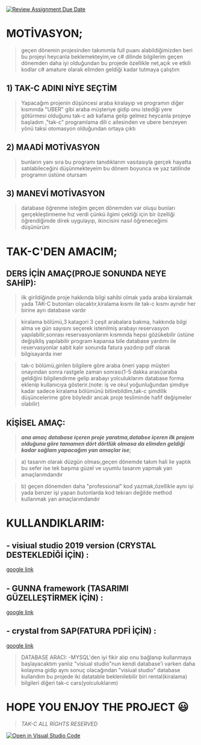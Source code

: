 [![Review Assignment Due Date](https://classroom.github.com/assets/deadline-readme-button-24ddc0f5d75046c5622901739e7c5dd533143b0c8e959d652212380cedb1ea36.svg)](https://classroom.github.com/a/uelKf0-p)
# MOTİVASYON;

>geçen dönemin projesinden takımımla full puanı alabildiğimizden beri bu projeyi heycanla beklemekteyim,ve c# dilinde bilgilerim geçen dönemden daha iyi olduğundan bu projede özellikle net,açık ve etkili kodlar c# amature olarak elimden geldiği kadar tutmaya çalıştım 

## 1) TAK-C ADINI NİYE SEÇTİM
>Yapacağım projenin düşüncesi araba kiralayıp ve programın diğer kısmında "UBER" gibi araba müşteriye gidip onu istediği yere götürmesi olduğunu tak-c adı kafama gelip gelmez heycanla projeye başladım ,"tak-c" programlama dili c ailesinden ve ubere benzeyen yönü taksi otomasyon olduğundan ortaya çıktı

## 2) MAADİ MOTİVASYON
>bunların yanı sıra bu programı tanıdıklarım vasıtasıyla gerçek hayatta satılabileceğini düşünmekteyeim bu dönem boyunca ve yaz tatilinde programın üstüne otursam

## 3) MANEVİ MOTİVASYON
>database öğrenme isteğim geçen dönemden var oluşu bunları gerçekleştirmeme hız verdi çünkü ilgimi çektiği için bir özelliği öğrendiğimde direk uygulayıp, ikincisini nasıl öğreneceğimi düşünürüm 


# TAK-C'DEN AMACIM;

## DERS İÇİN AMAÇ(PROJE SONUNDA NEYE SAHİP):
>ilk girildiğinde proje hakkında bilgi sahibi olmak yada araba kiralamak yada TAK-C butonları olacaktır,kiralama kısmı ile tak-c kısmı ayrıdır her birine ayrı database vardır

>kiralama bölümü,3 katagori 3 çeşit arabalara bakma, hakkında bilgi alma ve gün sayısını seçerek istenilmiş arabayı reservasyon yapılabilir,sonrası reservasyonlarım kısmında hepsi gözükebilir üstüne değişikliş yapılabilir program kapansa bile database yardımı ile reservasyonlar sabit kalır sonunda fatura yazdırıp pdf olarak bilgisayarda iner

>tak-c bölümü,girilen bilgilere göre araba öneri yapıp müşteri onayından sonra rastgele zaman sonrası(1-5 dakka arası)araba geldiğini bilgilendirme gelip arabayı yolculuklarım  database forma eklenip kullanıcıya gösterir.(note: iş ve okul yoğunluğundan şimdiye kadar sadece kiralama bölümünü bitirebildim,tak-c şimdilik düşüncelerime göre böyledir ancak proje tesliminde hafif değişmeler olabilir)   

## KİŞİSEL AMAÇ:
>***ana amaç database içeren proje yaratma,databse içeren ilk projem olduğuna göre tamamen dört dörtlük olmasa da elimden geldiği kadar sağlam yapacağım
>yan amaçlar ise***;

>a) tasarım olarak düzgün olması,geçen dönemde takım hali lie yaptık bu sefer ise tek başıma güzel ve uyumlu tasarım yapmak yan amaçlarımdandır

>b) geçen dönemden daha "professional" kod yazmak,özellikle aynı işi yada benzer işi yapan butonlarda kod tekrarı değilde method kullanmak yan amaçlarımdandır


#  KULLANDIKLARIM:

## - visiual studio 2019 version (CRYSTAL DESTEKLEDİĞİ İÇİN) :
[google link](https://learn.microsoft.com/en-us/visualstudio/releases/2019/release-notes)

## - GUNNA framework (TASARIMI GÜZELLEŞTİRMEK İÇİN) : 
[google link](https://bunifuframework.com/)

## - crystal from SAP(FATURA PDFİ İÇİN) :
[google link](https://www.sap.com/cmp/td/sap-crystal-reports-visual-studio-trial.html?trial=https%3A%2F%2Fwww.sap.com%2Fregistration%2Ftrial.9a4afb3b-7eaa-42af-98ce-abeae5deb784.html)

>DATABASE ARACI:
>-MYSQL'den iyi fikir alıp onu bağlanıp kullanmaya başlayacaktım yanlız "visiual studio"nun kendi database'i varken daha kolayıma gidip aynı sonuç olacağından 
>"visiual studio" database kullandım bu projede iki datatable beklenilebilir biri rental(kiralama) bilgileri diğeri tak-c cars(yolculuklarım)

# HOPE YOU ENJOY THE PROJECT :smiley:
>*TAK-C ALL RİGHTS RESERVED*

[![Open in Visual Studio Code](https://classroom.github.com/assets/open-in-vscode-c66648af7eb3fe8bc4f294546bfd86ef473780cde1dea487d3c4ff354943c9ae.svg)](https://classroom.github.com/online_ide?assignment_repo_id=8910452&assignment_repo_type=AssignmentRepo)

